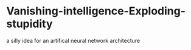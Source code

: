 # Vanishing-intelligence-Exploding-stupidity
a silly idea for an artifical neural network architecture
